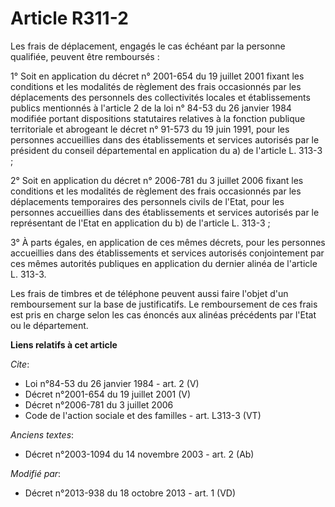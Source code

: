 # Article R311-2

Les frais de déplacement, engagés le cas échéant par la personne qualifiée, peuvent être remboursés : 

1° Soit en application du décret n° 2001-654 du 19 juillet 2001 fixant les conditions et les modalités de règlement des frais
occasionnés par les déplacements des personnels des collectivités locales et établissements publics mentionnés à l'article 2
de la loi n° 84-53 du 26 janvier 1984 modifiée portant dispositions statutaires relatives à la fonction publique territoriale
et abrogeant le décret n° 91-573 du 19 juin 1991, pour les personnes accueillies dans des établissements et services
autorisés par le président du conseil départemental en application du a) de l'article L. 313-3 ; 

2° Soit en application du décret n° 2006-781 du 3 juillet 2006 fixant les conditions et les modalités de règlement des frais
occasionnés par les déplacements temporaires des personnels civils de l'Etat, pour les personnes accueillies dans des
établissements et services autorisés par le représentant de l'Etat en application du b) de l'article L. 313-3 ; 

3° À parts égales, en application de ces mêmes décrets, pour les personnes accueillies dans des établissements et services
autorisés conjointement par ces mêmes autorités publiques en application du dernier alinéa de l'article L. 313-3. 

Les frais de timbres et de téléphone peuvent aussi faire l'objet d'un remboursement sur la base de justificatifs. Le
remboursement de ces frais est pris en charge selon les cas énoncés aux alinéas précédents par l'Etat ou le département.

**Liens relatifs à cet article**

_Cite_:

  - Loi n°84-53 du 26 janvier 1984 - art. 2 (V)
  - Décret n°2001-654 du 19 juillet 2001 (V)
  - Décret n°2006-781 du 3 juillet 2006
  - Code de l'action sociale et des familles - art. L313-3 (VT)

_Anciens textes_:

  - Décret n°2003-1094 du 14 novembre 2003 - art. 2 (Ab)

_Modifié par_:

  - Décret n°2013-938 du 18 octobre 2013 - art. 1 (VD)
